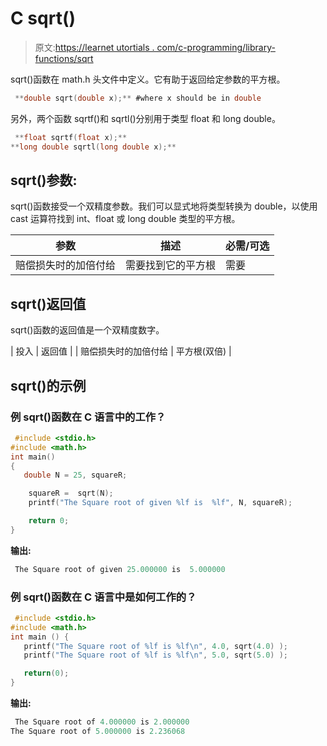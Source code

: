 # C sqrt()

> 原文:[https://learnet utortials . com/c-programming/library-functions/sqrt](https://learnetutorials.com/c-programming/library-functions/sqrt)

sqrt()函数在 math.h 头文件中定义。它有助于返回给定参数的平方根。

```c
 **double sqrt(double x);** #where x should be in double 

```

另外，两个函数 sqrtf()和 sqrtl()分别用于类型 float 和 long double。

```c
 **float sqrtf(float x);** 
**long double sqrtl(long double x);** 

```

## sqrt()参数:

sqrt()函数接受一个双精度参数。我们可以显式地将类型转换为 double，以使用 cast 运算符找到 int、float 或 long double 类型的平方根。

| 参数 | 描述 | 必需/可选 |
| --- | --- | --- |
| 赔偿损失时的加倍付给 | 需要找到它的平方根 | 需要 |

## sqrt()返回值

sqrt()函数的返回值是一个双精度数字。

| 投入 | 返回值 |
| 赔偿损失时的加倍付给 | 平方根(双倍) |

## sqrt()的示例

### 例 sqrt()函数在 C 语言中的工作？

```c
 #include <stdio.h>
#include <math.h>
int main()
{
   double N = 25, squareR;

    squareR =  sqrt(N);
    printf("The Square root of given %lf is  %lf", N, squareR);

    return 0;
} 

```

**输出:**

```c
 The Square root of given 25.000000 is  5.000000 
```

### 例 sqrt()函数在 C 语言中是如何工作的？

```c
 #include <stdio.h>
#include <math.h>
int main () {
   printf("The Square root of %lf is %lf\n", 4.0, sqrt(4.0) );
   printf("The Square root of %lf is %lf\n", 5.0, sqrt(5.0) );

   return(0);
} 

```

**输出:**

```c
 The Square root of 4.000000 is 2.000000
The Square root of 5.000000 is 2.236068 
```